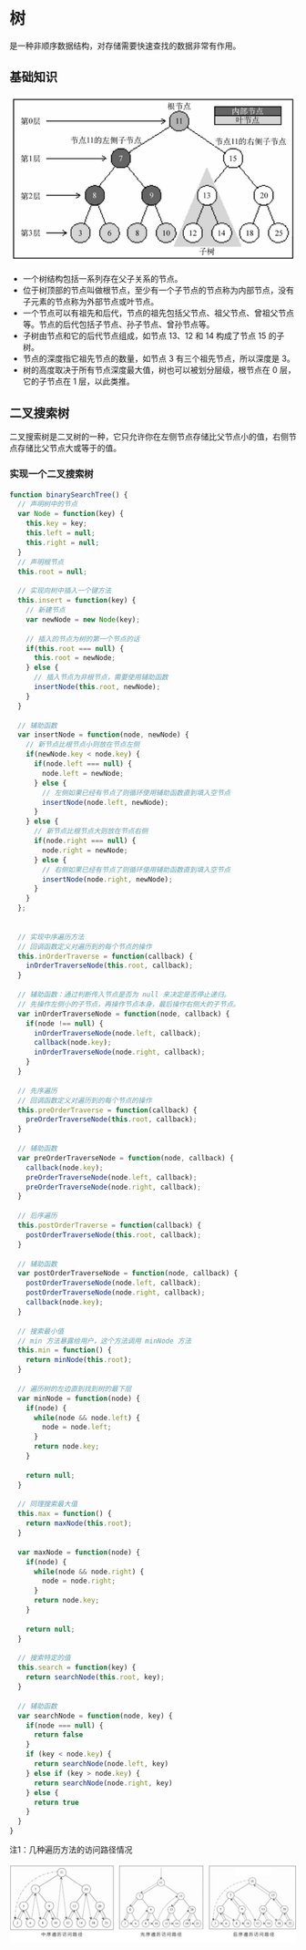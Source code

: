 # 树
是一种非顺序数据结构，对存储需要快速查找的数据非常有作用。



## 基础知识

![树的基本结构](../pic/binarySearchTree.png)

- 一个树结构包括一系列存在父子关系的节点。
- 位于树顶部的节点叫做根节点，至少有一个子节点的节点称为内部节点，没有子元素的节点称为外部节点或叶节点。
- 一个节点可以有祖先和后代，节点的祖先包括父节点、祖父节点、曾祖父节点等。节点的后代包括子节点、孙子节点、曾孙节点等。
- 子树由节点和它的后代节点组成，如节点 13、12 和 14 构成了节点 15 的子树。
- 节点的深度指它祖先节点的数量，如节点 3 有三个祖先节点，所以深度是 3。
- 树的高度取决于所有节点深度最大值，树也可以被划分层级，根节点在 0 层，它的子节点在 1 层，以此类推。



## 二叉搜索树

二叉搜索树是二叉树的一种，它只允许你在左侧节点存储比父节点小的值，右侧节点存储比父节点大或等于的值。

### 实现一个二叉搜索树

```js
function binarySearchTree() {
  // 声明树中的节点
  var Node = function(key) {
    this.key = key;
    this.left = null;
    this.right = null;
  }
  // 声明根节点
  this.root = null;

  // 实现向树中插入一个键方法
  this.insert = function(key) {
    // 新建节点
    var newNode = new Node(key);

    // 插入的节点为树的第一个节点的话
    if(this.root === null) {
      this.root = newNode;
    } else {
      // 插入节点为非根节点，需要使用辅助函数
      insertNode(this.root, newNode);
    }
  }

  // 辅助函数
  var insertNode = function(node, newNode) {
    // 新节点比根节点小则放在节点左侧
    if(newNode.key < node.key) {
      if(node.left === null) {
        node.left = newNode;
      } else {
        // 左侧如果已经有节点了则循环使用辅助函数直到填入空节点
        insertNode(node.left, newNode);
      }
    } else {
      // 新节点比根节点大则放在节点右侧
      if(node.right === null) {
        node.right = newNode;
      } else {
        // 右侧如果已经有节点了则循环使用辅助函数直到填入空节点
        insertNode(node.right, newNode);
      }
    }
  };


  // 实现中序遍历方法
  // 回调函数定义对遍历到的每个节点的操作
  this.inOrderTraverse = function(callback) {
    inOrderTraverseNode(this.root, callback);
  }

  // 辅助函数：通过判断传入节点是否为 null 来决定是否停止递归。
  // 先操作左侧小的子节点，再操作节点本身，最后操作右侧大的子节点。
  var inOrderTraverseNode = function(node, callback) {
    if(node !== null) {
      inOrderTraverseNode(node.left, callback);
      callback(node.key);
      inOrderTraverseNode(node.right, callback);
    }
  }

  // 先序遍历
  // 回调函数定义对遍历到的每个节点的操作
  this.preOrderTraverse = function(callback) {
    preOrderTraverseNode(this.root, callback);
  }

  // 辅助函数
  var preOrderTraverseNode = function(node, callback) {
    callback(node.key);
    preOrderTraverseNode(node.left, callback);
    preOrderTraverseNode(node.right, callback);
  }

  // 后序遍历
  this.postOrderTraverse = function(callback) {
    postOrderTraverseNode(this.root, callback);
  }

  // 辅助函数
  var postOrderTraverseNode = function(node, callback) {
    postOrderTraverseNode(node.left, callback);
    postOrderTraverseNode(node.right, callback);
    callback(node.key);
  }

  // 搜索最小值
  // min 方法暴露给用户，这个方法调用 minNode 方法
  this.min = function() {
    return minNode(this.root);
  }

  // 遍历树的左边直到找到树的最下层
  var minNode = function(node) {
    if(node) {
      while(node && node.left) {
        node = node.left;
      }
      return node.key;
    }

    return null;
  }

  // 同理搜索最大值
  this.max = function() {
    return maxNode(this.root);
  }

  var maxNode = function(node) {
    if(node) {
      while(node && node.right) {
        node = node.right;
      }
      return node.key;
    }

    return null;
  }

  // 搜索特定的值
  this.search = function(key) {
    return searchNode(this.root, key);
  }

  // 辅助函数
  var searchNode = function(node, key) {
    if(node === null) {
      return false
    }
    if (key < node.key) {
      return searchNode(node.left, key)
    } else if (key > node.key) {
      return searchNode(node.right, key)
    } else {
      return true
    }
  }
}

```

注1：几种遍历方法的访问路径情况

![](../pic/binarySearchTreeSequence.png)



